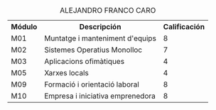 <!DOCTYPE html>
<html>
<head>
<title>tabla</title>
<!--
NOM PROGRAMA:tabla
AUTOR:Alejandro Franco CARO
DATA:20/09/17
DESCRIPCIÓ:Creación de una tabla con código HTML.
-->
</head>
<body>
<table>
	<tr>
	<caption>ALEJANDRO FRANCO CARO</caption>
	<th>Módulo</th>
	<th>Descripción</th>
	<th>Calificación</th>
	</tr>
	<tr>
	<td>M01</td>
	<td>Muntatge i manteniment d'equips</td>
	<td>8</td>
	</tr>
	<tr>
	<td>M02</td>
	<td>Sistemes Operatius Monolloc</td>
	<td>7</td>
	</tr>
	<tr>
	<td>M03</td>
	<td>Aplicacions ofimàtiques</th>
	<td>4</td>
	</tr>
	<tr>
	<td>M05</td>
	<td>Xarxes locals</th>
	<td>4</td>
	</tr>
	<tr>
	<td>M09</td>
	<td>Formació i orientació laboral</th>
	<td>8</td>
	</tr>
	<tr>
	<td>M10</td>
	<td>Empresa i iniciativa emprenedora</th>
	<td>8</td>
	</tr>
</table>
</body>
